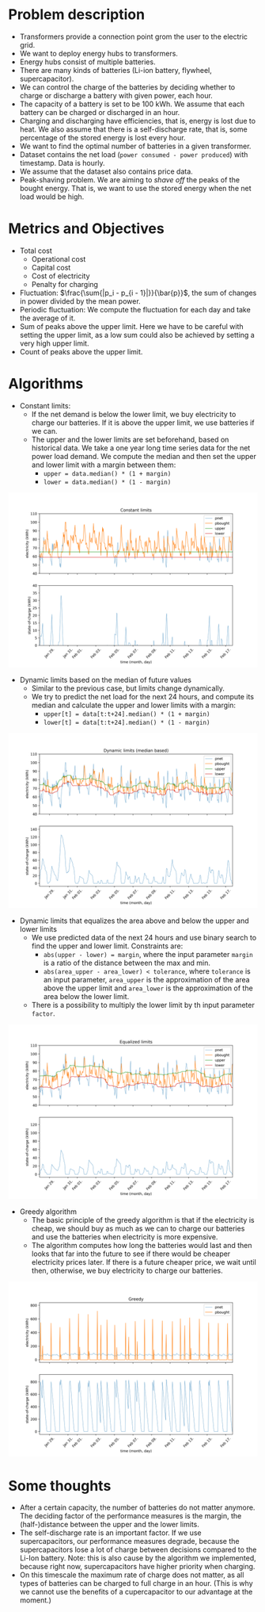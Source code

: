 # Problem description
* Transformers provide a connection point grom the user to the electric grid.
* We want to deploy energy hubs to transformers.
* Energy hubs consist of multiple batteries.
* There are many kinds of batteries (Li-ion battery, flywheel, supercapacitor).
* We can control the charge of the batteries by deciding whether to charge or discharge a battery with given power, each hour.
* The capacity of a battery is set to be 100 kWh. We assume that each battery can be charged or discharged in an hour.
* Charging and discharging have efficiencies, that is, energy is lost due to heat. We also assume that there is a self-discharge rate, that is, some percentage of the stored energy is lost every hour.
* We want to find the optimal number of batteries in a given transformer.
* Dataset contains the net load (`power consumed - power produced`) with timestamp. Data is hourly.
* We assume that the dataset also contains price data.
* Peak-shaving problem. We are aiming to _shave off_ the peaks of the bought energy. That is, we want to use the stored energy when the net load would be high.

# Metrics and Objectives
* Total cost
  * Operational cost
  * Capital cost
  * Cost of electricity
  * Penalty for charging
* Fluctuation: $\frac{\sum{|p_i - p_{i - 1}|}}{\bar{p}}$, the sum of changes in power divided by the mean power.
* Periodic fluctuation: We compute the fluctuation for each day and take the average of it.
* Sum of peaks above the upper limit. Here we have to be careful with setting the upper limit, as a low sum could also be achieved by setting a very high upper limit.
* Count of peaks above the upper limit.

# Algorithms
* Constant limits:
  * If the net demand is below the lower limit, we buy electricity to charge our batteries. If it is above the upper limit, we use batteries if we can.
  * The upper and the lower limits are set beforehand, based on historical data. We take a one year long time series data for the net power load demand. We compute the median and then set the upper and lower limit with a margin between them:
    * `upper = data.median() * (1 + margin)`
    * `lower = data.median() * (1 - margin)`

![constant limits](figures/ConstLimPeakShaveSim.png)

* Dynamic limits based on the median of future values
  * Similar to the previous case, but limits change dynamically.
  * We try to predict the net load for the next 24 hours, and compute its median and calculate the upper and lower limits with a margin:
    * `upper[t] = data[t:t+24].median() * (1 + margin)`
    * `lower[t] = data[t:t+24].median() * (1 - margin)`

![dynamic limits](figures/DynamicLimPeakShaveSim.png)

* Dynamic limits that equalizes the area above and below the upper and lower limits
  * We use predicted data of the next 24 hours and use binary search to find the upper and lower limit. Constraints are:
    * `abs(upper - lower) = margin`, where the input parameter `margin` is a ratio of the distance between the max and min.
    * `abs(area_upper - area_lower) < tolerance`, where `tolerance` is an input parameter, `area_upper` is the approximation of the area above the upper limit and `area_lower` is the approximation of the area below the lower limit.
  * There is a possibility to multiply the lower limit by th input parameter `factor`. 
  
![equalized limits](figures/EqualizedLimPeakShaveSim.png)

* Greedy algorithm
  * The basic principle of the greedy algorithm is that if the electricity is cheap, we should buy as much as we can to charge our batteries and use the batteries when electricity is more expensive.
  * The algorithm computes how long the batteries would last and then looks that far into the future to see if there would be cheaper electricity prices later. If there is a future cheaper price, we wait until then, otherwise, we buy electricity to charge our batteries.

![greedy sim](figures/GreedySim.png)

# Some thoughts

* After a certain capacity, the number of batteries do not matter anymore. The deciding factor of the performance measures is the margin, the (half-)distance between the upper and the lower limits.
* The self-discharge rate is an important factor. If we use supercapacitors, our performance measures degrade, because the supercapacitors lose a lot of charge between decisions compared to the Li-Ion battery. Note: this is also cause by the algorithm we implemented, because right now, supercapacitors have higher priority when charging.
* On this timescale the maximum rate of charge does not matter, as all types of batteries can be charged to full charge in an hour. (This is why we cannot use the benefits of a cupercapacitor to our advantage at the moment.)